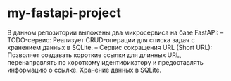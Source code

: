 # my-fastapi-project
В данном репозитории выложены два микросервиса на базе FastAPI:
–	TODO-сервис: Реализует CRUD-операции для списка задач с хранением данных в SQLite.
–	Сервис сокращения URL (Short URL): Позволяет создавать короткие ссылки для длинных URL, перенаправлять по короткому идентификатору и предоставлять информацию о ссылке. Хранение данных в SQLite.
